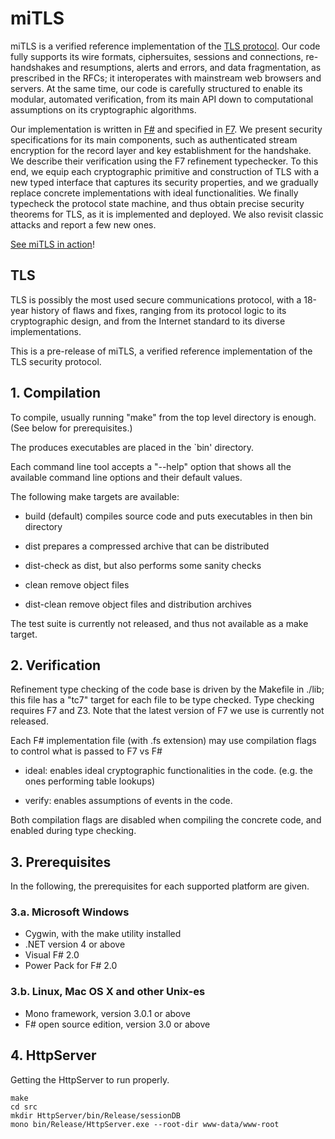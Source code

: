# miTLS

miTLS is a verified reference implementation of the
[TLS protocol](http://tools.ietf.org/html/rfc5246). Our code fully
supports its wire formats, ciphersuites, sessions and connections, re-handshakes
and resumptions, alerts and errors, and data fragmentation, as prescribed in the
RFCs; it interoperates with mainstream web browsers and servers. At the same
time, our code is carefully structured to enable its modular, automated
verification, from its main API down to computational assumptions on its
cryptographic algorithms.

Our implementation is written in [F#](http://fsharp.org/) and specified in
[F7](http://research.microsoft.com/en-us/projects/f7/). We present security
specifications for its main components, such as authenticated stream encryption
for the record layer and key establishment for the handshake. We describe their
verification using the F7 refinement typechecker. To this end, we equip each
cryptographic primitive and construction of TLS with a new typed interface that
captures its security properties, and we gradually replace concrete
implementations with ideal functionalities. We finally typecheck the protocol
state machine, and thus obtain precise security theorems for TLS, as it is
implemented and deployed. We also revisit classic attacks and report a few new
ones.

[See miTLS in action](https://www.mitls.org/)!

## TLS

TLS is possibly the most used secure communications protocol, with a 18-year
history of flaws and fixes, ranging from its protocol logic to its cryptographic
design, and from the Internet standard to its diverse implementations.


This is a pre-release of miTLS, a verified reference implementation of
the TLS security protocol.

## 1. Compilation

To compile, usually running "make" from the top level directory is
enough. (See below for prerequisites.)

The produces executables are placed in the `bin' directory.

Each command line tool accepts a "--help" option that shows all the
available command line options and their default values.

The following make targets are available:

- build (default)
    compiles source code and puts executables in then bin directory

- dist
    prepares a compressed archive that can be distributed

- dist-check
    as dist, but also performs some sanity checks

- clean
    remove object files

- dist-clean
    remove object files and distribution archives

The test suite is currently not released, and thus not
available as a make target.

## 2. Verification

Refinement type checking of the code base is driven by the Makefile in
./lib; this file has a "tc7" target for each file to be type checked.
Type checking requires F7 and Z3. Note that the latest version of F7
we use is currently not released.

Each F# implementation file (with .fs extension) may use compilation
flags to control what is passed to F7 vs F#

- ideal: enables ideal cryptographic functionalities in the code.
  (e.g. the ones performing table lookups)

- verify: enables assumptions of events in the code.

Both compilation flags are disabled when compiling the concrete code,
and enabled during type checking.

## 3. Prerequisites

In the following, the prerequisites for each supported platform are
given. 

### 3.a. Microsoft Windows

- Cygwin, with the make utility installed
- .NET version 4 or above
- Visual F# 2.0
- Power Pack for F# 2.0

### 3.b. Linux, Mac OS X and other Unix-es

- Mono framework, version 3.0.1 or above
- F# open source edition, version 3.0 or above


## 4. HttpServer

Getting the HttpServer to run properly.

```
make
cd src
mkdir HttpServer/bin/Release/sessionDB
mono bin/Release/HttpServer.exe --root-dir www-data/www-root
```

